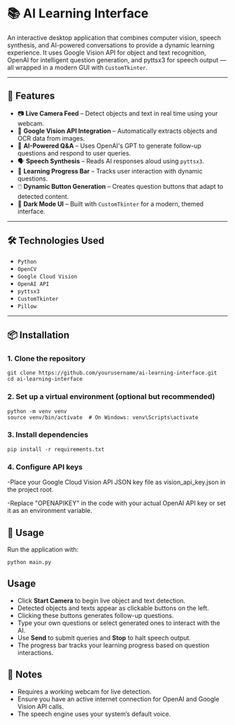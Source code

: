 # 📚 AI Learning Interface

An interactive desktop application that combines computer vision, speech synthesis, and AI-powered conversations to provide a dynamic learning experience. It uses Google Vision API for object and text recognition, OpenAI for intelligent question generation, and pyttsx3 for speech output — all wrapped in a modern GUI with `CustomTkinter`.

---

## 🧠 Features

- 📷 **Live Camera Feed** – Detect objects and text in real time using your webcam.
- 🧾 **Google Vision API Integration** – Automatically extracts objects and OCR data from images.
- 🤖 **AI-Powered Q&A** – Uses OpenAI's GPT to generate follow-up questions and respond to user queries.
- 🗣️ **Speech Synthesis** – Reads AI responses aloud using `pyttsx3`.
- 🎯 **Learning Progress Bar** – Tracks user interaction with dynamic questions.
- 🖱️ **Dynamic Button Generation** – Creates question buttons that adapt to detected content.
- 🌙 **Dark Mode UI** – Built with `CustomTkinter` for a modern, themed interface.

---

## 🛠️ Technologies Used

- `Python`
- `OpenCV`
- `Google Cloud Vision`
- `OpenAI API`
- `pyttsx3`
- `CustomTkinter`
- `Pillow`

---

## 📦 Installation

### 1. Clone the repository

```
git clone https://github.com/yourusername/ai-learning-interface.git
cd ai-learning-interface
```

### 2. Set up a virtual environment (optional but recommended)

```
python -m venv venv
source venv/bin/activate  # On Windows: venv\Scripts\activate
```

### 3. Install dependencies

```
pip install -r requirements.txt
```

### 4. Configure API keys

-Place your Google Cloud Vision API JSON key file as vision_api_key.json in the project root.

-Replace "OPENAPIKEY" in the code with your actual OpenAI API key or set it as an environment variable.

## 🚀 Usage

Run the application with:

```
python main.py
```

## Usage

- Click **Start Camera** to begin live object and text detection.
- Detected objects and texts appear as clickable buttons on the left.
- Clicking these buttons generates follow-up questions.
- Type your own questions or select generated ones to interact with the AI.
- Use **Send** to submit queries and **Stop** to halt speech output.
- The progress bar tracks your learning progress based on question interactions.

## 📝 Notes

- Requires a working webcam for live detection.
- Ensure you have an active internet connection for OpenAI and Google Vision API calls.
- The speech engine uses your system’s default voice.

